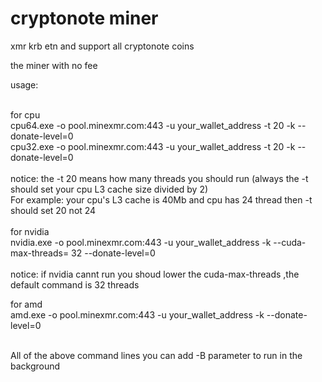 # cryptonote miner

xmr krb etn and support all cryptonote coins </br>

the miner with no fee</br>

usage:</br></br>

for cpu</br>
cpu64.exe -o pool.minexmr.com:443 -u your_wallet_address -t 20 -k --donate-level=0</br>
cpu32.exe -o pool.minexmr.com:443 -u your_wallet_address -t 20 -k --donate-level=0</br></br>
notice: the -t 20 means how many threads you should run (always the -t should set your cpu L3 cache size divided by 2) </br>
For example: your cpu's L3 cache is 40Mb and cpu has 24 thread then -t should set 20 not 24 </br> </br>
for nvidia</br>
nvidia.exe -o pool.minexmr.com:443 -u your_wallet_address -k --cuda-max-threads= 32 --donate-level=0</br></br>
notice: if nvidia cannt run you shoud lower the cuda-max-threads ,the default command is 32 threads</br>

for amd</br>
amd.exe -o pool.minexmr.com:443 -u your_wallet_address -k --donate-level=0 </br> </br>

All of the above command lines you can add -B parameter to run in the background



